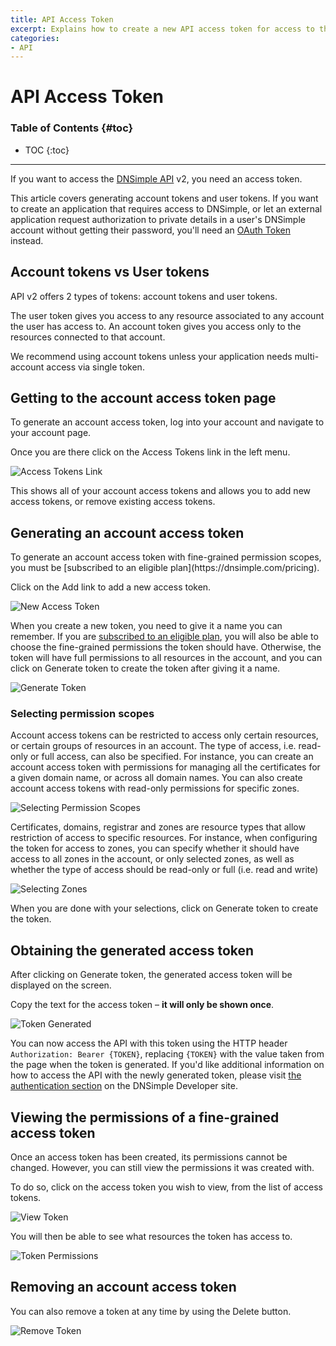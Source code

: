 ```yaml
---
title: API Access Token
excerpt: Explains how to create a new API access token for access to the API version 2, including how to create a token with granular permissions.
categories:
- API
---
```


# API Access Token

### Table of Contents {#toc}

* TOC
{:toc}

---

If you want to access the [DNSimple API](https://developer.dnsimple.com/) v2, you need an access token.

This article covers generating account tokens and user tokens. If you want to create an application that requires access to DNSimple, or let an external application request authorization to private details in a user's DNSimple account without getting their password, you'll need an [OAuth Token](/articles/oauth-applications/) instead.

## Account tokens vs User tokens

API v2 offers 2 types of tokens: account tokens and user tokens.

The user token gives you access to any resource associated to any account the user has access to. An account token gives you access only to the resources connected to that account.

<tip>
We recommend using account tokens unless your application needs multi-account access via single token.
</tip>

## Getting to the account access token page

To generate an account access token, log into your account and navigate to your account page.

Once you are there click on the <label>Access Tokens</label> link in the left menu.

![Access Tokens Link](/files/access-tokens-link.png)

This shows all of your account access tokens and allows you to add new access tokens, or remove existing access tokens.

## Generating an account access token

<info>
To generate an account access token with fine-grained permission scopes, you must be [subscribed to an eligible plan](https://dnsimple.com/pricing).
</info>

Click on the <label>Add</label> link to add a new access token.

![New Access Token](/files/access-token-new.png)

When you create a new token, you need to give it a name you can remember. If you are [subscribed to an eligible plan](https://dnsimple.com/pricing), you will also be able to choose the fine-grained permissions the token should have. Otherwise, the token will have full permissions to all resources in the account, and you can click on <label>Generate token</label> to create the token after giving it a name.

![Generate Token](/files/access-token-generate.png)

### Selecting permission scopes

Account access tokens can be restricted to access only certain resources, or certain groups of resources in an account. The type of access, i.e. read-only or full access, can also be specified. For instance, you can create an account access token with permissions for managing all the certificates for a given domain name, or across all domain names. You can also create account access tokens with read-only permissions for specific zones.

![Selecting Permission Scopes](/files/scoped-account-token-create.png)

Certificates, domains, registrar and zones are resource types that allow restriction of access to specific resources. For instance, when configuring the token for access to zones, you can specify whether it should have access to all zones in the account, or only selected zones, as well as whether the type of access should be read-only or full (i.e. read and write)

![Selecting Zones](/files/scoped-account-token-select-zones.png)

When you are done with your selections, click on <label>Generate token</label> to create the token.

## Obtaining the generated access token

After clicking on <label>Generate token</label>, the generated access token will be displayed on the screen.

Copy the text for the access token – **it will only be shown once**.

![Token Generated](/files/access-token-generated.png)

You can now access the API with this token using the HTTP header `Authorization: Bearer {TOKEN}`, replacing `{TOKEN}` with the value taken from the page when the token is generated. If you'd like additional information on how to access the API with the newly generated token, please visit [the authentication section](https://developer.dnsimple.com/v2/#authentication) on the DNSimple Developer site.

## Viewing the permissions of a fine-grained access token

Once an access token has been created, its permissions cannot be changed. However, you can still view the permissions it was created with.

To do so, click on the access token you wish to view, from the list of access tokens.

![View Token](/files/scoped-account-token-view.png)

You will then be able to see what resources the token has access to.

![Token Permissions](/files/scoped-account-token-permissions.png)

## Removing an account access token

You can also remove a token at any time by using the <label>Delete</label> button.

![Remove Token](/files/access-token-remove.png)
